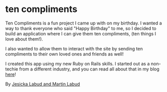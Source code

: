 # ten compliments

Ten Compliments is a fun project I came up with on my birthday. I wanted a way to thank everyone who said "Happy Birthday" to me, so I decided to build an application where I can give them ten compliments, (ten things I love about them!).

I also wanted to allow them to interact with the site by sending ten compliments to their own loved ones and friends as well!

I created this app using my new Ruby on Rails skills. I started out as a non-techie from a different industry, and you can read all about that in my blog <a href="http://twonontechies.com">here</a>!


By [Jesicka Labud and Martin Labud](http://twonontechies.com)